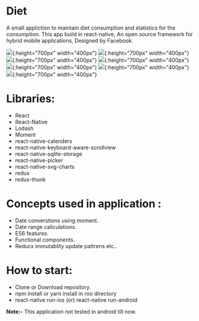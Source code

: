 # Diet

 A small appliction to maintain diet consumption and statistics for the consumption. This app build in react-native,
An open source framework for hybrid mobile applications, Designed by Facebook.

![](./ScreenShots/Introduction.png?raw=true){:height="700px" width="400px"}
![](./ScreenShots/Consumption.png?raw=true){:height="700px" width="400px"}
![](./ScreenShots/Calender.png?raw=true){:height="700px" width="400px"}
![](./ScreenShots/EntryLog.png?raw=true){:height="700px" width="400px"}
![](./ScreenShots/Statistics.png?raw=true){:height="700px" width="400px"}
![](./ScreenShots/Settings.png?raw=true){:height="700px" width="400px"}
![](./ScreenShots/Picker.png?raw=true){:height="700px" width="400px"}

# Libraries: 
 * React
 * React-Native 
 * Lodash 
 * Moment 
 * react-native-calenders 
 * react-native-keyboard-aware-scrollview 
 * react-native-sqlite-storage 
 * react-native-picker 
 * react-native-svg-charts 
 * redux 
 * redux-thunk 


# Concepts used in application :
 * Date converstions using moment. 
 * Date range caliculations. 
 * ES6 features. 
 * Functional components. 
 * Reducx immutablity update pattrens etc.. 

# How to start:
 * Clone or Download repository.
 * npm install or yarn install in roo directory
 * react-native run-ios (or) react-native run-android

**Note:-** This application not tested in android till now.
